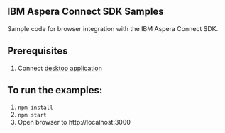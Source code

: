 ## IBM Aspera Connect SDK Samples
Sample code for browser integration with the IBM Aspera Connect SDK.

## Prerequisites
1. Connect [desktop application](https://www.ibm.com/aspera/connect)

## To run the examples:
1. `npm install`
2. `npm start`
3. Open browser to http://localhost:3000
